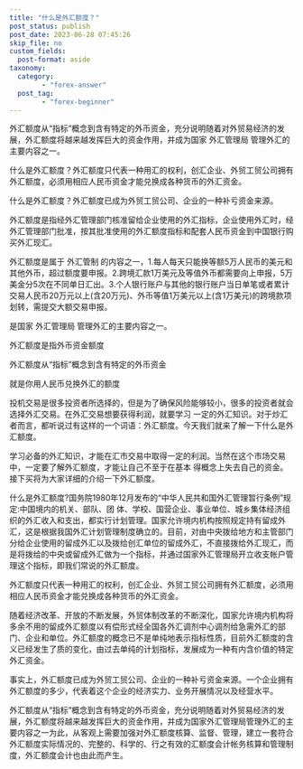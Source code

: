 ```yaml
---
title: "什么是外汇额度？"
post_status: publish
post_date: 2023-06-28 07:45:26
skip_file: no
custom_fields: 
  post-format: aside
taxonomy:
  category:
        - "forex-answer"
  post_tag:
        - "forex-beginner"
---
```


外汇额度从“指标”概念到含有特定的外币资金，充分说明随着对外贸易经济的发展，外汇额度将越来越发挥巨大的资金作用，并成为国家 外汇管理局 管理外汇的主要内容之一。

什么是外汇额度？外汇额度只代表一种用汇的权利，创汇企业、外贸工贸公司拥有外汇额度，必须用相应人民币资金才能兑换成各种货币的外汇资金。

什么是外汇额度？外汇额度已成为外贸工贸公司、企业的一种补亏资金来源。

外汇额度是指经外汇管理部门核准留给企业使用的外汇指标，企业使用外汇时，经外汇管理部门批准，按其批准使用的外汇额度指标和配套人民币资金到中国银行购买外汇现汇。

外汇额度是属于 外汇管制 的内容之一，1.每人每天只能换等额5万人民币的美元和其他外币，超过额度要申报。2.跨境汇款1万美元及等值外币都需要向上申报，5万美金分5次在不同单日汇出。3.个人银行账户与其他的银行账户当日单笔或者累计交易人民币20万元以上(含20万元)、外币等值1万美元以上(含1万美元)的跨境款项划转，需提交大额交易申报。

是国家 外汇管理局 管理外汇的主要内容之一。

外汇额度是指外币资金额度

外汇额度从“指标”概念到含有特定的外币资金

就是你用人民币兑换外汇的额度

投机交易是很多投资者所选择的，但是为了确保风险能够较小，很多的投资者就会选择外汇交易。在外汇交易想要获得利润，就要学习 一定的外汇知识。对于炒汇者而言，都听说过有这样的一个词语：外汇额度。今天我们就来了解一下什么是外汇额度。

学习必备的外汇知识，才能在汇市交易中取得一定的利润。当然在这个市场交易中，一定要了解外汇额度，才能让自己不至于在基本 得概念上失去自己的资金。接下买将为大家详细的介绍一下外汇额度。

什么是外汇额度?国务院1980年12月发布的“中华人民共和国外汇管理暂行条例”规定:中国境内的机关、部队、团 体、学校、国营企业、事业单位、城乡集体经济组织的外汇收入和支出，都实行计划管理。国家允许境内机构按照规定持有留成外汇，这是根据我国外汇计划管理制度确立的。目前，对由中央拨给地方和主管部门分给企业使用的留成外汇以及拨给创汇单位的留成外汇，不直接拨给外汇现汇，而是将拨给的中央或留成外汇做为一个指标，并通过国家外汇管理局开立收支帐户管理这个指标，即我们常说的外汇额度。

外汇额度只代表一种用汇的权利，创汇企业、外贸工贸公司拥有外汇额度，必须用相应人民币资金才能兑换成各种货币的外汇资金。

随着经济改革、开放的不断发展，外贸体制改革的不断深化，国家允许境内机构将多余不用的留成外汇额度以有偿形式经全国各外汇调剂中心调剂给急需外汇的部门、企业和单位。外汇额度的概念已不是单纯地表示指标性质，目前外汇额度的含义已经发生了质的变化，由过去单纯的计划指标，发展成为一种有内含价值的特定外汇资金。

事实上，外汇额度已成为外贸工贸公司、企业的一种补亏资金来源。一个企业拥有外汇额度的多少，代表着这个企业的经济实力、业务开展情况以及经营水平。

外汇额度从“指标”概念到含有特定的外币资金，充分说明随着对外贸易经济的发展，外汇额度将越来越发挥巨大的资金作用，并成为国家外汇管理局管理外汇的主要内容之一为此，从客观上需要加强对外汇额度核算、监督、管理，建立一套符合外汇额度实际情况的、完整的、科学的、行之有效的汇额度会计帐务核算和管理制度，外汇额度会计也由此而产生。
